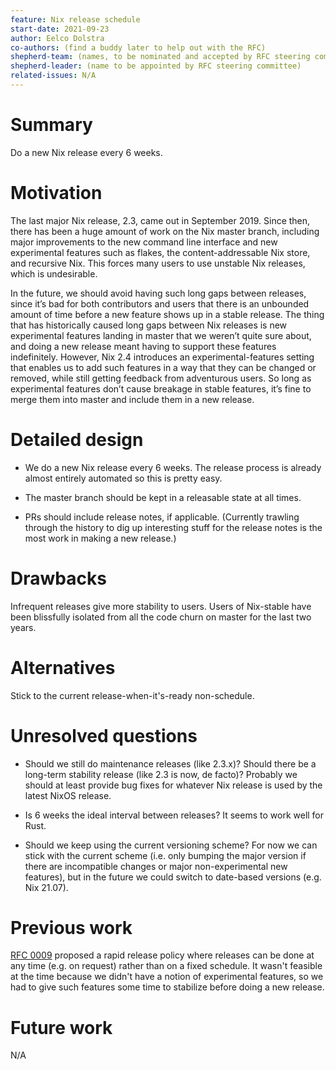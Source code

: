 ```yaml
---
feature: Nix release schedule
start-date: 2021-09-23
author: Eelco Dolstra
co-authors: (find a buddy later to help out with the RFC)
shepherd-team: (names, to be nominated and accepted by RFC steering committee)
shepherd-leader: (name to be appointed by RFC steering committee)
related-issues: N/A
---
```


# Summary
[summary]: #summary

Do a new Nix release every 6 weeks.

# Motivation
[motivation]: #motivation

The last major Nix release, 2.3, came out in September 2019. Since
then, there has been a huge amount of work on the Nix master branch,
including major improvements to the new command line interface and new
experimental features such as flakes, the content-addressable Nix
store, and recursive Nix. This forces many users to use unstable Nix
releases, which is undesirable.

In the future, we should avoid having such long gaps between releases,
since it’s bad for both contributors and users that there is an
unbounded amount of time before a new feature shows up in a stable
release. The thing that has historically caused long gaps between Nix
releases is new experimental features landing in master that we
weren’t quite sure about, and doing a new release meant having to
support these features indefinitely. However, Nix 2.4 introduces an
experimental-features setting that enables us to add such features in
a way that they can be changed or removed, while still getting
feedback from adventurous users. So long as experimental features
don’t cause breakage in stable features, it’s fine to merge them into
master and include them in a new release.

# Detailed design
[design]: #detailed-design

* We do a new Nix release every 6 weeks. The release process is
  already almost entirely automated so this is pretty easy.

* The master branch should be kept in a releasable state at all times.

* PRs should include release notes, if applicable. (Currently trawling
  through the history to dig up interesting stuff for the release
  notes is the most work in making a new release.)

# Drawbacks
[drawbacks]: #drawbacks

Infrequent releases give more stability to users. Users of Nix-stable
have been blissfully isolated from all the code churn on master for
the last two years.

# Alternatives
[alternatives]: #alternatives

Stick to the current release-when-it's-ready non-schedule.

# Unresolved questions
[unresolved]: #unresolved-questions

* Should we still do maintenance releases (like 2.3.x)? Should there
  be a long-term stability release (like 2.3 is now, de facto)?
  Probably we should at least provide bug fixes for whatever Nix
  release is used by the latest NixOS release.

* Is 6 weeks the ideal interval between releases? It seems to work
  well for Rust.

* Should we keep using the current versioning scheme? For now we can
  stick with the current scheme (i.e. only bumping the major version
  if there are incompatible changes or major non-experimental new
  features), but in the future we could switch to date-based versions
  (e.g. Nix 21.07).

# Previous work

[RFC 0009](#9) proposed a rapid release policy where releases can be
done at any time (e.g. on request) rather than on a fixed schedule. It
wasn't feasible at the time because we didn't have a notion of
experimental features, so we had to give such features some time to
stabilize before doing a new release.

# Future work
[future]: #future-work

N/A
